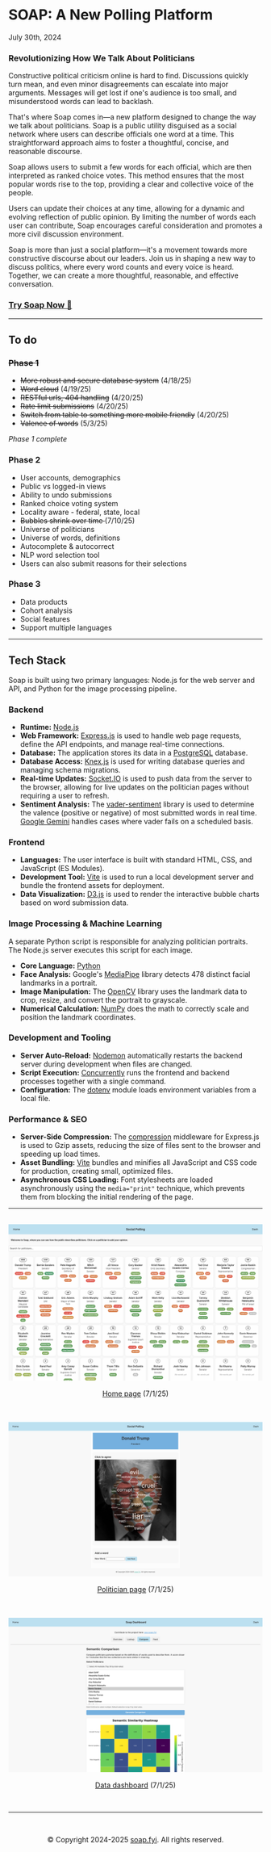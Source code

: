 # SOAP: A New Polling Platform

July 30th, 2024
<h3>Revolutionizing How We Talk About Politicians</h3>

Constructive political criticism online is hard to find. Discussions quickly turn mean, and even minor disagreements can escalate into major arguments. Messages will get lost if one's audience is too small, and misunderstood words can lead to backlash.

That's where Soap comes in—a new platform designed to change the way we talk about politicians. Soap is a public utility disguised as a social network where users can describe officials one word at a time. This straightforward approach aims to foster a thoughtful, concise, and reasonable discourse.

Soap allows users to submit a few words for each official, which are then interpreted as ranked choice votes. This method ensures that the most popular words rise to the top, providing a clear and collective voice of the people.

Users can update their choices at any time, allowing for a dynamic and evolving reflection of public opinion. By limiting the number of words each user can contribute, Soap encourages careful consideration and promotes a more civil discussion environment.

Soap is more than just a social platform—it's a movement towards more constructive discourse about our leaders. Join us in shaping a new way to discuss politics, where every word counts and every voice is heard. Together, we can create a more thoughtful, reasonable, and effective conversation.

<h3><a href="https://www.use.soap.fyi">Try Soap Now 🫧</a></h3>

---

## To do

<h3><s>Phase 1</s></h3>

- <s>More robust and secure database system</s> (4/18/25)
- <s>Word cloud</s> (4/19/25)
- <s>RESTful urls, 404 handling</s> (4/20/25)
- <s>Rate limit submissions</s> (4/20/25)
- <s>Switch from table to something more mobile friendly</s> (4/20/25)
- <s>Valence of words</s> (5/3/25)

 <i>Phase 1 complete</i>
<h3>Phase 2</h3>

- User accounts, demographics
- Public vs logged-in views
- Ability to undo submissions
- Ranked choice voting system
- Locality aware - federal, state, local
- <s>Bubbles shrink over time </s> (7/10/25)
- Universe of politicians
- Universe of words, definitions
- Autocomplete & autocorrect
- NLP word selection tool
- Users can also submit reasons for their selections

<h3>Phase 3</h3>

- Data products
- Cohort analysis
- Social features
- Support multiple languages

---
## Tech Stack

Soap is built using two primary languages: Node.js for the web server and API, and Python for the image processing pipeline.

### Backend

*   **Runtime:** [Node.js](https://nodejs.org/)
*   **Web Framework:** [Express.js](https://expressjs.com/) is used to handle web page requests, define the API endpoints, and manage real-time connections.
*   **Database:** The application stores its data in a [PostgreSQL](https://www.postgresql.org/) database.
*   **Database Access:** [Knex.js](https://knexjs.org/) is used for writing database queries and managing schema migrations.
*   **Real-time Updates:** [Socket.IO](https://socket.io/) is used to push data from the server to the browser, allowing for live updates on the politician pages without requiring a user to refresh.
*   **Sentiment Analysis:** The [vader-sentiment](https://www.npmjs.com/package/vader-sentiment) library is used to determine the valence (positive or negative) of most submitted words in real time. [Google Gemini](https://gemini.google.com/) handles cases where vader fails on a scheduled basis.

### Frontend

*   **Languages:** The user interface is built with standard HTML, CSS, and JavaScript (ES Modules).
*   **Development Tool:** [Vite](https://vitejs.dev/) is used to run a local development server and bundle the frontend assets for deployment.
*   **Data Visualization:** [D3.js](https://d3js.org/) is used to render the interactive bubble charts based on word submission data.

### Image Processing & Machine Learning

A separate Python script is responsible for analyzing politician portraits. The Node.js server executes this script for each image.

*   **Core Language:** [Python](https://www.python.org/)
*   **Face Analysis:** Google's [MediaPipe](https://developers.google.com/mediapipe) library detects 478 distinct facial landmarks in a portrait.
*   **Image Manipulation:** The [OpenCV](https://opencv.org/) library uses the landmark data to crop, resize, and convert the portrait to grayscale.
*   **Numerical Calculation:** [NumPy](https://numpy.org/) does the math to correctly scale and position the landmark coordinates.

### Development and Tooling

*   **Server Auto-Reload:** [Nodemon](https://nodemon.io/) automatically restarts the backend server during development when files are changed.
*   **Script Execution:** [Concurrently](https://github.com/open-cli-tools/concurrently) runs the frontend and backend processes together with a single command.
*   **Configuration:** The [dotenv](https://github.com/motdotla/dotenv) module loads environment variables from a local file.


### Performance & SEO

*   **Server-Side Compression:** The [compression](https://www.npmjs.com/package/compression) middleware for Express.js is used to Gzip assets, reducing the size of files sent to the browser and speeding up load times.
*   **Asset Bundling:** [Vite](https://vitejs.dev/) bundles and minifies all JavaScript and CSS code for production, creating small, optimized files.
*   **Asynchronous CSS Loading:** Font stylesheets are loaded asynchronously using the `media="print"` technique, which prevents them from blocking the initial rendering of the page.
---


<br>
<div align="center"><img src="images/home.png"></div>
<p align="center"><a href="https://www.use.soap.fyi">Home page</a> (7/1/25)</p>
<br>

<br>
<div align="center"><img src="images/example.png"></div>
<p align="center"><a href="https://www.use.soap.fyi/politician/1">Politician page</a> (7/1/25)</p>
<br>

<br>
<div align="center"><img src="images/dash.png"></div>
<p align="center"><a href="https://www.dash.soap.fyi">Data dashboard</a> (7/1/25)</p> 
<br>

--- 
<br>
<p align="center">&copy; Copyright 2024-2025 <a href="mailto:info@soap.fyi">soap.fyi</a>. All rights reserved.</p>